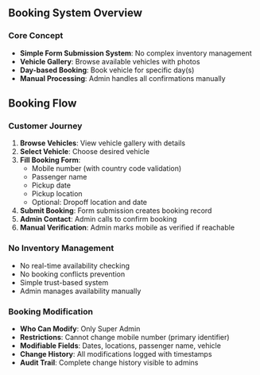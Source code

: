 ## Booking System Overview

### Core Concept
- **Simple Form Submission System**: No complex inventory management
- **Vehicle Gallery**: Browse available vehicles with photos
- **Day-based Booking**: Book vehicle for specific day(s)
- **Manual Processing**: Admin handles all confirmations manually

## Booking Flow

### Customer Journey
1. **Browse Vehicles**: View vehicle gallery with details
2. **Select Vehicle**: Choose desired vehicle
3. **Fill Booking Form**:
   - Mobile number (with country code validation)
   - Passenger name
   - Pickup date
   - Pickup location
   - Optional: Dropoff location and date
4. **Submit Booking**: Form submission creates booking record
5. **Admin Contact**: Admin calls to confirm booking
6. **Manual Verification**: Admin marks mobile as verified if reachable

### No Inventory Management
- No real-time availability checking
- No booking conflicts prevention
- Simple trust-based system
- Admin manages availability manually

### Booking Modification
- **Who Can Modify**: Only Super Admin
- **Restrictions**: Cannot change mobile number (primary identifier)
- **Modifiable Fields**: Dates, locations, passenger name, vehicle
- **Change History**: All modifications logged with timestamps
- **Audit Trail**: Complete change history visible to admins
